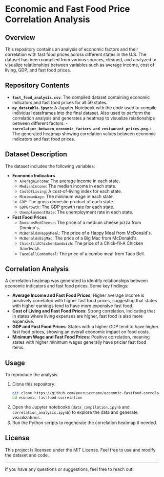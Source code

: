 # Economic and Fast Food Price Correlation Analysis

## Overview
This repository contains an analysis of economic factors and their correlation with fast food prices across different states in the U.S. The dataset has been compiled from various sources, cleaned, and analyzed to visualize relationships between variables such as average income, cost of living, GDP, and fast food prices.

## Repository Contents
- **`fast_food_analysis.csv`**: The compiled dataset containing economic indicators and fast food prices for all 50 states.
- **`my_datatable.ipynb`**: A Jupyter Notebook with the code used to compile individual dataframes into the final dataset. Also used to perform the correlation analysis and generates a heatmap to visualize relationships between different factors.
-**`correlation_between_economic_factors_and_restaurant_prices.png.`**: The generated heatmap showing correlation values between economic indicators and fast food prices.

## Dataset Description
The dataset includes the following variables:
- **Economic Indicators**
  - `AverageIncome`: The average income in each state.
  - `MedianIncome`: The median income in each state.
  - `CostOfLiving`: A cost-of-living index for each state.
  - `MinimumWage`: The minimum wage in each state.
  - `GDP`: The gross domestic product of each state.
  - `GDPGrowth`: The GDP growth rate for each state.
  - `UnemploymentRate`: The unemployment rate in each state.
- **Fast Food Prices**
  - `DominosMedCheese`: The price of a medium cheese pizza from Domino's.
  - `McDonaldsHappyMeal`: The price of a Happy Meal from McDonald's.
  - `McDonaldsBigMac`: The price of a Big Mac from McDonald's.
  - `ChickfilAChickenSandwich`: The price of a Chick-fil-A Chicken Sandwich.
  - `TacoBellComboMeal`: The price of a combo meal from Taco Bell.

## Correlation Analysis
A correlation heatmap was generated to identify relationships between economic indicators and fast food prices. Some key findings:
- **Average Income and Fast Food Prices**: Higher average income is positively correlated with higher fast food prices, suggesting that states with higher earnings tend to have more expensive fast food.
- **Cost of Living and Fast Food Prices**: Strong correlation, indicating that in states where living expenses are higher, fast food is also more expensive.
- **GDP and Fast Food Prices**: States with a higher GDP tend to have higher fast food prices, showing an overall economic impact on food costs.
- **Minimum Wage and Fast Food Prices**: Positive correlation, meaning states with higher minimum wages generally have pricier fast food items.

## Usage
To reproduce the analysis:
1. Clone this repository:
   ```bash
   git clone https://github.com/yourusername/economic-fastfood-correlation.git
   cd economic-fastfood-correlation
   ```
2. Open the Jupyter notebooks (`data_compilation.ipynb` and `correlation_analysis.ipynb`) to explore the data and generate visualizations.
3. Run the Python scripts to regenerate the correlation heatmap if needed.

## License
This project is licensed under the MIT License. Feel free to use and modify the dataset and code.

---
If you have any questions or suggestions, feel free to reach out!